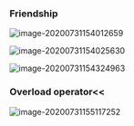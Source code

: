 ### Friendship

![image-20200731154012659](C:\Users\lenovo\AppData\Roaming\Typora\typora-user-images\image-20200731154012659.png)

![image-20200731154025630](C:\Users\lenovo\AppData\Roaming\Typora\typora-user-images\image-20200731154025630.png)

![image-20200731154324963](C:\Users\lenovo\AppData\Roaming\Typora\typora-user-images\image-20200731154324963.png)



### Overload operator<<

![image-20200731155117252](C:\Users\lenovo\AppData\Roaming\Typora\typora-user-images\image-20200731155117252.png)